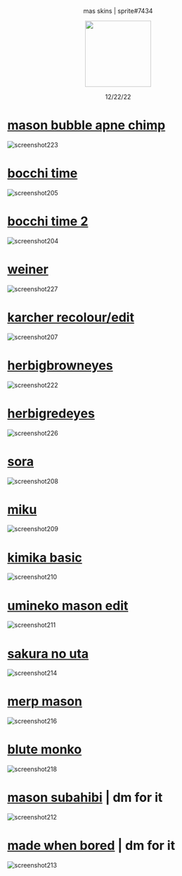 <p align="center"> mas skins | sprite#7434
<p align="center">
<a href="https://osu.ppy.sh/users/21821366">
  <img src="https://a.ppy.sh/21821366?1669712909.jpeg"  
       width="150"
       height="150"></a>
<p align="center"> 12/22/22

# [mason bubble apne chimp](https://subahibi.s-ul.eu/gC1axeVV)
![screenshot223](https://user-images.githubusercontent.com/115696505/210087334-9e5fabc2-981a-41d6-b772-6b401814aa96.jpg)
  
# [bocchi time](https://subahibi.s-ul.eu/R3oIJKNH)
![screenshot205](https://user-images.githubusercontent.com/115696505/205909438-4f68caad-8698-4aa6-8131-53643b455e92.jpg)

# [bocchi time 2](https://subahibi.s-ul.eu/QtmX3kuD)
![screenshot204](https://user-images.githubusercontent.com/115696505/205910592-41ce4ad2-a605-468a-b805-1d10120e9cb7.jpg)

# [weiner](https://subahibi.s-ul.eu/49lxL8Dr)
![screenshot227](https://user-images.githubusercontent.com/115696505/210115846-9578e598-1d7b-44f3-9ff6-49a4e8f70b9c.jpg)

# [karcher recolour/edit](https://subahibi.s-ul.eu/YVt9IM1d)
![screenshot207](https://user-images.githubusercontent.com/115696505/205911813-82eae1c0-3bc7-4434-bd87-a3aa411b5fa5.jpg)
  
# [herbigbrowneyes](https://subahibi.s-ul.eu/2PfD1ZNk)
![screenshot222](https://user-images.githubusercontent.com/115696505/209139870-db39a278-65c2-415c-a0cc-5524c8b8b1a9.jpg)
  
# [herbigredeyes](https://subahibi.s-ul.eu/gZukfb42)
![screenshot226](https://user-images.githubusercontent.com/115696505/210087725-60eff5ee-d362-4bc4-ab55-942e143820a6.jpg)

# [sora](https://subahibi.s-ul.eu/mB3FI42L)
![screenshot208](https://user-images.githubusercontent.com/115696505/205917038-0b9dc322-f82d-4ac1-acd1-39d8ac5c6234.jpg)

# [miku](https://subahibi.s-ul.eu/OJO75yKw)
![screenshot209](https://user-images.githubusercontent.com/115696505/205918542-d84f1b66-518d-40a0-802e-e041c174ca3e.jpg)

# [kimika basic](https://subahibi.s-ul.eu/5pseQMG8)
![screenshot210](https://user-images.githubusercontent.com/115696505/206012100-c5d16ee2-5edc-43a7-8a6f-64f714b22e3c.jpg)

# [umineko mason edit](https://subahibi.s-ul.eu/fqlDNEVg)
![screenshot211](https://user-images.githubusercontent.com/115696505/206013977-2adced76-7607-475a-8ca8-1735968bce7b.jpg)

# [sakura no uta](https://subahibi.s-ul.eu/ZvMwDDqr)
![screenshot214](https://user-images.githubusercontent.com/115696505/206022960-17c0d3a0-f82d-43b2-beb5-ea26164c2f47.jpg)
  
# [merp mason](https://subahibi.s-ul.eu/M2kgkXtu)
![screenshot216](https://user-images.githubusercontent.com/115696505/206263286-d677aa2e-2c93-4389-9d22-0a6ab7f026cc.jpg)

# [blute monko](https://subahibi.s-ul.eu/M9kcksts)
![screenshot218](https://user-images.githubusercontent.com/115696505/207215010-51dc4cd5-a591-4e6e-952d-5140fc502c2c.jpg)

# [mason subahibi]() | dm for it
![screenshot212](https://user-images.githubusercontent.com/115696505/206018087-d5780a6e-a5e3-463d-86e0-70c9ec35e1ea.jpg)

# [made when bored]() | dm for it
![screenshot213](https://user-images.githubusercontent.com/115696505/206020866-45e6feb5-6bc5-40b5-aff9-b6676d7a8131.jpg)





